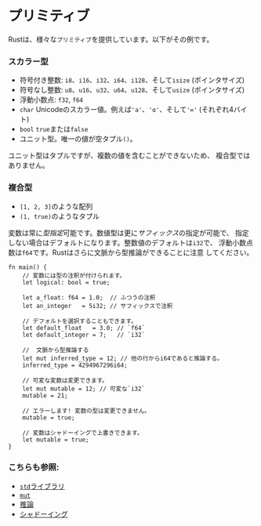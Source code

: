 # プリミティブ

Rustは、様々な`プリミティブ`を提供しています。以下がその例です。


### スカラー型

* 符号付き整数: `i8`、`i16`、`i32`、`i64`、`i128`、そして`isize` (ポインタサイズ)
* 符号なし整数: `u8`、`u16`、`u32`、`u64`、`u128`、そして`usize` (ポインタサイズ)
* 浮動小数点: `f32`, `f64`
* `char` Unicodeのスカラー値。例えば`'a'`、`'α'`、そして`'∞'` (それぞれ4バイト)
* `bool` `true`または`false`
* ユニット型。唯一の値が空タプル`()`。

ユニット型はタプルですが、複数の値を含むことができないため、
複合型ではありません。

### 複合型

* `[1, 2, 3]`のような配列
* `(1, true)`のようなタプル

変数は常に*型指定*可能です。数値型は更に*サフィックス*の指定が可能で、
指定しない場合はデフォルトになります。整数値のデフォルトは`i32`で、
浮動小数点数は`f64`です。Rustはさらに文脈から型推論ができることに注意
してください。

```rust,editable,ignore,mdbook-runnable
fn main() {
    // 変数には型の注釈が付けられます。
    let logical: bool = true;

    let a_float: f64 = 1.0;  // ふつうの注釈
    let an_integer   = 5i32; // サフィックスで注釈

    // デフォルトを選択することもできます。
    let default_float   = 3.0; // `f64`
    let default_integer = 7;   // `i32`
    
    //  文脈から型推論する
    let mut inferred_type = 12; // 他の行からi64であると推論する。
    inferred_type = 4294967296i64;
    
    // 可変な変数は変更できます。
    let mut mutable = 12; // 可変な`i32`
    mutable = 21;
    
    // エラーします! 変数の型は変更できません。
    mutable = true;
    
    // 変数はシャドーイングで上書きできます。
    let mutable = true;
}
```

### こちらも参照:

- [`std`ライブラリ][std]
- [`mut`][mut]
- [推論][inference]
- [シャドーイング][shadowing]

[std]: https://doc.rust-lang.org/std/
[mut]: variable_bindings/mut.md
[inference]: types/inference.md
[shadowing]: variable_bindings/scope.md
